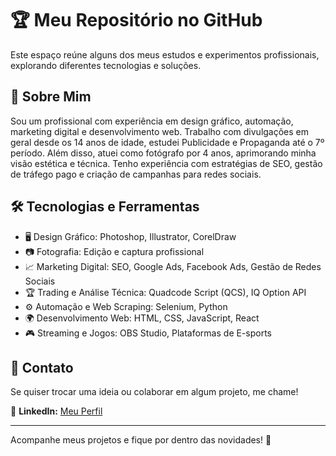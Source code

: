 # 🏆 Meu Repositório no GitHub

Este espaço reúne alguns dos meus estudos e experimentos profissionais, explorando diferentes tecnologias e soluções.

## 🚀 Sobre Mim
Sou um profissional com experiência em design gráfico, automação, marketing digital e desenvolvimento web. Trabalho com divulgações em geral desde os 14 anos de idade, estudei Publicidade e Propaganda até o 7º período. Além disso, atuei como fotógrafo por 4 anos, aprimorando minha visão estética e técnica. Tenho experiência com estratégias de SEO, gestão de tráfego pago e criação de campanhas para redes sociais.

## 🛠️ Tecnologias e Ferramentas
- 🖥️ Design Gráfico: Photoshop, Illustrator, CorelDraw
- 📷 Fotografia: Edição e captura profissional
- 📈 Marketing Digital: SEO, Google Ads, Facebook Ads, Gestão de Redes Sociais
- 🏆 Trading e Análise Técnica: Quadcode Script (QCS), IQ Option API
- ⚙️ Automação e Web Scraping: Selenium, Python
- 🌍 Desenvolvimento Web: HTML, CSS, JavaScript, React
- 🎮 Streaming e Jogos: OBS Studio, Plataformas de E-sports

## 📩 Contato
Se quiser trocar uma ideia ou colaborar em algum projeto, me chame!

🔗 **LinkedIn:** [Meu Perfil](https://www.linkedin.com/in/ot%C3%A1vio-catinin-9ab890b1/)

---

Acompanhe meus projetos e fique por dentro das novidades! 🚀

